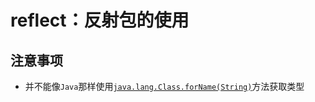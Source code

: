# reflect：反射包的使用
<p id="cuicv7iso3BDvHqMAo7YDx">

## 注意事项

</p>

- 并不能像`Java`那样使用[`java.lang.Class.forName(String)`](<https://docs.oracle.com/javase/tutorial/reflect/class/classNew.html>)方法获取类型

<p id="bUTUjYs4BG2tcPBgUqizqU">



</p>
